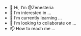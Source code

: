 - 👋 Hi, I’m @Zenesteria
- 👀 I’m interested in ...
- 🌱 I’m currently learning ...
- 💞️ I’m looking to collaborate on ...
- 📫 How to reach me ...



<!---
Zenesteria/Zenesteria is a ✨ special ✨ repository because its `README.md` (this file) appears on your GitHub profile.
You can click the Preview link to take a look at your changes.
--->
